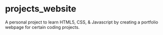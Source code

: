 # projects_website
A personal project to learn HTML5, CSS, &amp; Javascript by creating a portfolio webpage for certain coding projects.
